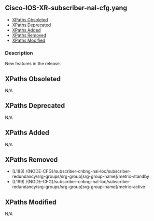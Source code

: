 ## Cisco-IOS-XR-subscriber-nal-cfg.yang

- [XPaths Obsoleted](#xpaths-obsoleted)
- [XPaths Deprecated](#xpaths-deprecated)
- [XPaths Added](#xpaths-added)
- [XPaths Removed](#xpaths-removed)
- [XPaths Modified](#xpaths-modified)

### Description

New features in the release.

## XPaths Obsoleted

N/A

## XPaths Deprecated

N/A

## XPaths Added

N/A

## XPaths Removed

- (L183)	/{NODE-CFG}/subscriber-cnbng-nal-loc/subscriber-redundancy/srg-groups/srg-group[srg-group-name]/metric-standby
- (L199)	/{NODE-CFG}/subscriber-cnbng-nal-loc/subscriber-redundancy/srg-groups/srg-group[srg-group-name]/metric-active

## XPaths Modified

N/A

